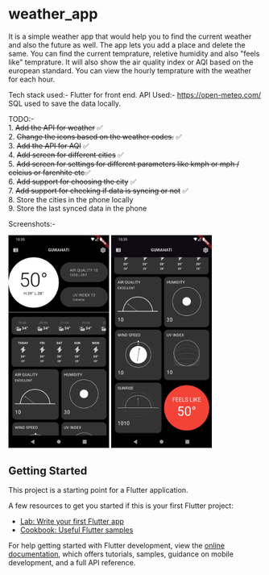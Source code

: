 # weather_app

It is a simple weather app that would help you to find the current weather and also the future as well.
The app lets you add a place and delete the same. You can find the current temprature, reletive humidity and also "feels like" temprature.
It will also show the air quality index or AQI based on the european standard.
You can view the hourly temprature with the weather for each hour.

Tech stack used:- 
    Flutter for front end. 
    API Used:- https://open-meteo.com/
    SQL used to save the data locally.

TODO:-  
    1. ~~Add the API for weather~~  ✅  
    2. ~~Change the icons based on the weather codes.~~ ✅   
    3. ~~Add the API for AQI~~ ✅  
    4. ~~Add screen for different cities~~ ✅  
    5. ~~Add screen for settings for different parameters like kmph or mph / celcius or farenhite etc~~✅  
    6. ~~Add support for choosing the city~~ ✅  
    7. ~~Add support for checking if data is syncing or not~~ ✅  
    8. Store the cities in the phone locally  
    9. Store the last synced data in the phone  

Screenshots:-
<p>
<img src="https://github.com/paramkansagra/WeatherApp/blob/main/screenshots/Screenshot_1686632733.png" width=200 />   
<img src="https://github.com/paramkansagra/WeatherApp/blob/main/screenshots/Screenshot_1686632737.png" width=200 />
</p>

## Getting Started

This project is a starting point for a Flutter application.

A few resources to get you started if this is your first Flutter project:

- [Lab: Write your first Flutter app](https://docs.flutter.dev/get-started/codelab)
- [Cookbook: Useful Flutter samples](https://docs.flutter.dev/cookbook)

For help getting started with Flutter development, view the
[online documentation](https://docs.flutter.dev/), which offers tutorials,
samples, guidance on mobile development, and a full API reference.
